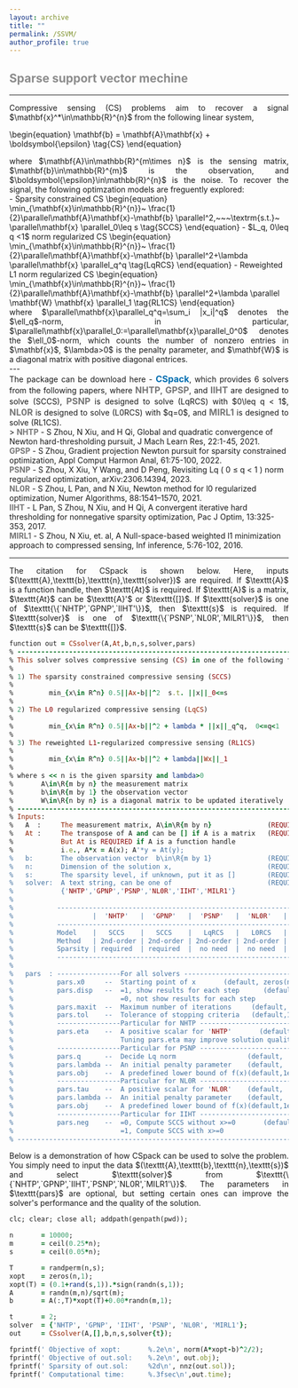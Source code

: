 ```yaml
---
layout: archive
title: ""   
permalink: /SSVM/
author_profile: true
---
```


<style>
a:link {
  text-decoration: none;
}

a:visited {
  text-decoration: none;
}

a:hover {
  text-decoration: underline;
}

a:active {
  text-decoration: underline;
}
</style>

 

##  <span style="color:#8C8C8C"> Sparse support vector mechine</span> 
---
<div style="text-align:justify;">
Compressive sensing (CS) problems aim to recover a signal $\mathbf{x}^*\in\mathbb{R}^{n}$ from the following linear system,
</div>

\begin{equation}
\mathbf{b} = \mathbf{A}\mathbf{x} + \boldsymbol{\epsilon} \tag{CS}
\end{equation} 

<div style="text-align:justify;">
where $\mathbf{A}\in\mathbb{R}^{m\times n}$ is the sensing matrix, $\mathbf{b}\in\mathbb{R}^{m}$ is the observation, and $\boldsymbol{\epsilon}\in\mathbb{R}^{n}$ is the noise. To recover the signal, the folowing optimzation models are freguently explored:
</div>      
- Sparsity constrained CS
\begin{equation}
\min_{\mathbf{x}\in\mathbb{R}^{n}}~ \frac{1}{2}\parallel\mathbf{A}\mathbf{x}-\mathbf{b} \parallel^2,~~~\textrm{s.t.}~ \parallel\mathbf{x} \parallel_0\leq s \tag{SCCS}
\end{equation}
- $L_q, 0\leq q <1$ norm regularized CS
\begin{equation}
\min_{\mathbf{x}\in\mathbb{R}^{n}}~ \frac{1}{2}\parallel\mathbf{A}\mathbf{x}-\mathbf{b} \parallel^2+\lambda \parallel\mathbf{x} \parallel_q^q \tag{LqRCS}
\end{equation}
- Reweighted L1 norm regularized CS
\begin{equation}
\min_{\mathbf{x}\in\mathbb{R}^{n}}~ \frac{1}{2}\parallel\mathbf{A}\mathbf{x}-\mathbf{b} \parallel^2+\lambda \parallel \mathbf{W} \mathbf{x} \parallel_1 \tag{RL1CS}
\end{equation}
<div style="text-align:justify;">
where $\parallel\mathbf{x}\parallel_q^q=\sum_i |x_i|^q$ denotes the $\ell_q$-norm, in particular, $\parallel\mathbf{x}\parallel_0:=\parallel\mathbf{x}\parallel_0^0$ denotes the $\ell_0$-norm, which counts the number of nonzero entries in $\mathbf{x}$,  $\lambda>0$ is the penalty parameter, and $\mathbf{W}$ is a diagonal matrix with positive diagonal entrices.
</div> 
---
<div style="text-align:justify;">
The package can be download here - <a style="font-size: 16px; font-weight: bold;color:#006DB0" href="\files\CSpack.zip" target="_blank">CSpack</a>, which provides 6 solvers from the following papers, where <b style="font-size:16px;color:#777777">NHTP</b>, <b style="font-size:16px;color:#777777">GPSP</b>, and <b style="font-size:16px;color:#777777">IIHT</b> are designed to solve (SCCS), <b style="font-size:16px;color:#777777">PSNP</b> is designed to solve (LqRCS) with  $0\leq q < 1$,  <b style="font-size:16px;color:#777777">NL0R</b> is designed to solve (L0RCS) with  $q=0$, and <b style="font-size:16px;color:#777777">MIRL1</b> is designed to solve (RL1CS).
</div>  
> <b style="font-size:14px;color:#777777">NHTP</b> - <span style="font-size: 14px"> S Zhou, N Xiu, and H Qi, Global and quadratic convergence of Newton hard-thresholding pursuit, J Mach Learn Res, 22:1-45, 2021. </span>
<br><b style="font-size:14px;color:#777777">GPSP</b> - <span style="font-size: 14px"> S Zhou, Gradient projection Newton pursuit for sparsity constrained optimization, Appl Comput Harmon Anal, 61:75-100, 2022. </span>
<br><b style="font-size:14px;color:#777777">PSNP</b> - <span style="font-size: 14px"> S Zhou, X Xiu, Y Wang, and D Peng, Revisiting Lq ( 0 ≤ q < 1 ) norm regularized optimization, arXiv:2306.14394, 2023. </span>
<br><b style="font-size:14px;color:#777777">NL0R</b> - <span style="font-size: 14px"> S Zhou, L Pan, and N Xiu, Newton method for l0 regularized optimization, Numer Algorithms, 88:1541–1570, 2021. </span>
<br><b style="font-size:14px;color:#777777">IIHT</b> - <span style="font-size: 14px"> L Pan, S Zhou, N Xiu, and H Qi, A convergent iterative hard thresholding for nonnegative sparsity optimization, Pac J Optim, 13:325-353, 2017. </span>
<br><b style="font-size:14px;color:#777777">MIRL1</b> - <span style="font-size: 14px"> S Zhou, N Xiu, et. al, A Null-space-based weighted l1 minimization approach to compressed sensing, Inf inference, 5:76-102, 2016. </span>

---
<div style="text-align:justify;">
The citation for CSpack is shown below. Here, inputs $(\texttt{A},\texttt{b},\texttt{n},\texttt{solver})$ are required. If $\texttt{A}$ is a function handle, then $\texttt{At}$ is required. If $\texttt{A}$ is a matrix,  $\texttt{At}$ can be $\texttt{A}'$ or $\texttt{[]}$. If $\texttt{solver}$ is one of $\texttt{\{`NHTP',`GPNP',`IIHT'\}}$, then $\texttt{s}$ is required. If $\texttt{solver}$ is one of $\texttt{\{`PSNP',`NL0R',`MILR1'\}}$, then $\texttt{s}$ can be $\texttt{[]}$.
</div>

<p style="line-height: 1;"></p>

```ruby
function out = CSsolver(A,At,b,n,s,solver,pars)
% -------------------------------------------------------------------------
% This solver solves compressive sensing (CS) in one of the following forms
%
% 1) The sparsity constrained compressive sensing (SCCS)
%
%         min_{x\in R^n} 0.5||Ax-b||^2  s.t. ||x||_0<=s
%
% 2) The L0 regularized compressive sensing (LqCS)
%
%         min_{x\in R^n} 0.5||Ax-b||^2 + lambda * ||x||_q^q,  0<=q<1 
%
% 3) The reweighted L1-regularized compressive sensing (RL1CS)
%
%         min_{x\in R^n} 0.5||Ax-b||^2 + lambda||Wx||_1
%
% where s << n is the given sparsity and lambda>0 
%       A\in\R{m by n} the measurement matrix
%       b\in\R{m by 1} the observation vector 
%       W\in\R{n by n} is a diagonal matrix to be updated iteratively
% -------------------------------------------------------------------------
% Inputs:
%   A  :     The measurement matrix, A\in\R{m by n}              (REQUIRED)
%   At :     The transpose of A and can be [] if A is a matrix   (REQUIRED)
%            But At is REQUIRED if A is a function handle 
%            i.e., A*x = A(x); A'*y = At(y); 
%   b:       The observation vector  b\in\R{m by 1}              (REQUIRED)
%   n:       Dimension of the solution x,                        (REQUIRED)
%   s:       The sparsity level, if unknown, put it as []        (REQUIRED)
%   solver:  A text string, can be one of                        (REQUIRED)
%            {'NHTP','GPNP','PSNP','NL0R','IIHT','MILR1'}
%
%           --------------------------------------------------------------------------------
%                    |  'NHTP'   |  'GPNP'   |  'PSNP'   |  'NL0R'   |  'IIHT'   |  'MIRL1'   
%           --------------------------------------------------------------------------------
%           Model    |   SCCS    |   SCCS    |   LqRCS   |   L0RCS   |   SCCS    |   RL1CS     
%           Method   | 2nd-order | 2nd-order | 2nd-order | 2nd-order | 1st-order | 1st-order  
%           Sparsity | required  | required  |  no need  |  no need  | required  |  no need
%           --------------------------------------------------------------------------------  
%
%   pars  : ----------------For all solvers -------------------------------
%           pars.x0     --  Starting point of x       (default, zeros(n,1))                     
%           pars.disp   --  =1, show results for each step      (default,1)
%                           =0, not show results for each step
%           pars.maxit  --  Maximum number of iterations     (default, 2e3) 
%           pars.tol    --  Tolerance of stopping criteria   (default,1e-6)
%           ----------------Particular for NHTP ---------------------------
%           pars.eta    --  A positive scalar for 'NHTP'       (default, 1)  
%                           Tuning pars.eta may improve solution quality.
%           ----------------Particular for PSNP ---------------------------
%           pars.q      --  Decide Lq norm                  (default,  0.5)  
%           pars.lambda --  An initial penalty parameter    (default,  0.1)
%           pars.obj    --  A predefined lower bound of f(x)(default,1e-20)
%           ----------------Particular for NL0R ---------------------------
%           pars.tau    --  A positive scalar for 'NL0R'    (default,    1)  
%           pars.lambda --  An initial penalty parameter    (default,  0.1)
%           pars.obj    --  A predefined lower bound of f(x)(default,1e-20)
%           ----------------Particular for IIHT ---------------------------
%           pars.neg    --  =0, Compute SCCS without x>=0       (default,0)
%                           =1, Compute SCCS with x>=0
% -------------------------------------------------------------------------
```

<div style="text-align:justify;">
Below is a demonstration of how CSpack can be used to solve the problem. You simply need to input the data $(\texttt{A},\texttt{b},\texttt{n},\texttt{s})$  and select $\texttt{solver}$ from $\texttt{\{`NHTP',`GPNP',`IIHT',`PSNP',`NL0R',`MILR1'\}}$. The parameters in $\texttt{pars}$ are optional, but setting certain ones can improve the solver's performance and the quality of the solution.
</div>

<p style="line-height: 1;"></p>

```ruby
clc; clear; close all; addpath(genpath(pwd));

n       = 10000;  
m       = ceil(0.25*n); 
s       = ceil(0.05*n); 

T       = randperm(n,s);  
xopt    = zeros(n,1);
xopt(T) = (0.1+rand(s,1)).*sign(randn(s,1));  
A       = randn(m,n)/sqrt(m);   
b       = A(:,T)*xopt(T)+0.00*randn(m,1);  

t       = 2; 
solver  = {'NHTP', 'GPNP', 'IIHT', 'PSNP', 'NL0R', 'MIRL1'};
out     = CSsolver(A,[],b,n,s,solver{t}); 

fprintf(' Objective of xopt:       %.2e\n', norm(A*xopt-b)^2/2);
fprintf(' Objective of out.sol:    %.2e\n', out.obj);
fprintf(' Sparsity of out.sol:     %2d\n', nnz(out.sol));
fprintf(' Computational time:      %.3fsec\n',out.time); 
```
